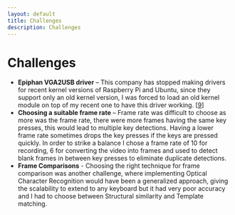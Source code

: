 ```yaml
---
layout: default
title: Challenges
description: Challenges
---
```


# Challenges

-	**Epiphan VGA2USB driver** – This company has stopped making drivers for recent kernel versions of Raspberry Pi and Ubuntu, since they support only an old kernel version, I was forced to load an old kernel module on top of my recent one to have this driver working. \[[9](/references.md)\] 
-	**Choosing a suitable frame rate** – Frame rate was difficult to choose as more was the frame rate, there were more frames having the same key presses, this would lead to multiple key detections. Having a lower frame rate sometimes drops the key presses if the keys are pressed quickly. In order to strike a balance I chose a frame rate of 10 for recording, 6 for converting the video into frames and used to detect blank frames in between key presses to eliminate duplicate detections.
-	**Frame Comparisons** - Choosing the right technique for frame comparison was another challenge, where implementing Optical Character Recognition would have been a generalized approach, giving the scalability to extend to any keyboard but it had very poor accuracy and I had to choose between Structural similarity and Template matching.
